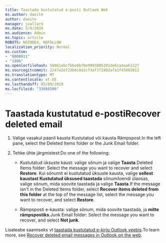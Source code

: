 ```yaml
---
title: Taastada kustutatud e-posti Outlook Web
ms.author: daeite
author: daeite
manager: joallard
ms.date: 5/9/2019
ms.audience: Admin
ms.topic: article
ROBOTS: NOINDEX, NOFOLLOW
localization_priority: Normal
ms.custom:
- "8000011"
- "1996"
ms.openlocfilehash: 58861ebcfb6e8b70e9903805201de6ca4aa61227
ms.sourcegitcommit: 2247a2e723b6c0a1cf3af1f2d82afa1f45803812
ms.translationtype: MT
ms.contentlocale: et-EE
ms.lasthandoff: 05/09/2019
ms.locfileid: "33866506"
---
```

# <a name="recover-deleted-email"></a><span data-ttu-id="4dd4b-102">Taastada kustutatud e-posti</span><span class="sxs-lookup"><span data-stu-id="4dd4b-102">Recover deleted email</span></span>

1. <span data-ttu-id="4dd4b-103">Valige vasakul paanil kausta Kustutatud või kausta Rämpspost.</span><span class="sxs-lookup"><span data-stu-id="4dd4b-103">In the left pane, select the Deleted Items folder or the Junk Email folder.</span></span>

2. <span data-ttu-id="4dd4b-104">Tehke ühte järgmistest:</span><span class="sxs-lookup"><span data-stu-id="4dd4b-104">Do one of the following:</span></span>

    - <span data-ttu-id="4dd4b-105">Kustutatud üksuste kaust: valige sõnum ja valige **Taasta**.</span><span class="sxs-lookup"><span data-stu-id="4dd4b-105">Deleted Items folder: Select the message you want to recover and select **Restore**.</span></span> <span data-ttu-id="4dd4b-106">Kui sõnumit ei kustutatud üksuste kausta, valige **sellest kaustast Kustutatud üksused taastada** sõnumiloendi ülaosas, valige sõnum, mida soovite taastada ja valige **Taasta**.</span><span class="sxs-lookup"><span data-stu-id="4dd4b-106">If the message isn't in the Deleted Items folder, select **Recover items deleted from this folder** at the top of the message list, select the message you want to recover, and select **Restore**.</span></span>

    - <span data-ttu-id="4dd4b-107">Rämpsposti e-kausta: valige sõnum, mida soovite taastada, ja **mitte rämpspostiks**.</span><span class="sxs-lookup"><span data-stu-id="4dd4b-107">Junk Email folder: Select the message you want to recover, and select **Not junk**.</span></span>

<span data-ttu-id="4dd4b-108">Lisateabe saamiseks vt [taastada kustutatud e-kirju Outlook veebis](https://support.office.com/article/a8ca78ac-4721-4066-95dd-571842e9fb11).</span><span class="sxs-lookup"><span data-stu-id="4dd4b-108">To learn more, see [Recover deleted email messages in Outlook on the web](https://support.office.com/article/a8ca78ac-4721-4066-95dd-571842e9fb11).</span></span>